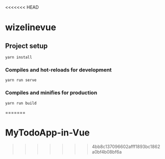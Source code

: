 <<<<<<< HEAD
# wizelinevue

## Project setup
```
yarn install
```

### Compiles and hot-reloads for development
```
yarn run serve
```

### Compiles and minifies for production
```
yarn run build
```
=======
# MyTodoApp-in-Vue
>>>>>>> 4bb8c137096602afff1893bc1862a0bf4b08bf6a
